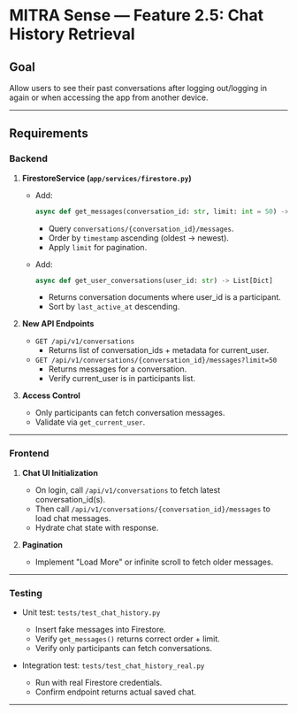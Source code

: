 

# MITRA Sense — Feature 2.5: Chat History Retrieval

## Goal
Allow users to see their past conversations after logging out/logging in again or when accessing the app from another device.  

---

## Requirements

### Backend

1. **FirestoreService (`app/services/firestore.py`)**
   - Add:
     ```python
     async def get_messages(conversation_id: str, limit: int = 50) -> List[Dict]
     ```
     - Query `conversations/{conversation_id}/messages`.
     - Order by `timestamp` ascending (oldest → newest).
     - Apply `limit` for pagination.

   - Add:
     ```python
     async def get_user_conversations(user_id: str) -> List[Dict]
     ```
     - Returns conversation documents where user_id is a participant.
     - Sort by `last_active_at` descending.

2. **New API Endpoints**
   - `GET /api/v1/conversations`
     - Returns list of conversation_ids + metadata for current_user.
   - `GET /api/v1/conversations/{conversation_id}/messages?limit=50`
     - Returns messages for a conversation.
     - Verify current_user is in participants list.

3. **Access Control**
   - Only participants can fetch conversation messages.
   - Validate via `get_current_user`.

---

### Frontend

1. **Chat UI Initialization**
   - On login, call `/api/v1/conversations` to fetch latest conversation_id(s).
   - Then call `/api/v1/conversations/{conversation_id}/messages` to load chat messages.
   - Hydrate chat state with response.

2. **Pagination**
   - Implement "Load More" or infinite scroll to fetch older messages.

---

### Testing

- Unit test: `tests/test_chat_history.py`
  - Insert fake messages into Firestore.
  - Verify `get_messages()` returns correct order + limit.
  - Verify only participants can fetch conversations.

- Integration test: `tests/test_chat_history_real.py`
  - Run with real Firestore credentials.
  - Confirm endpoint returns actual saved chat.

---
